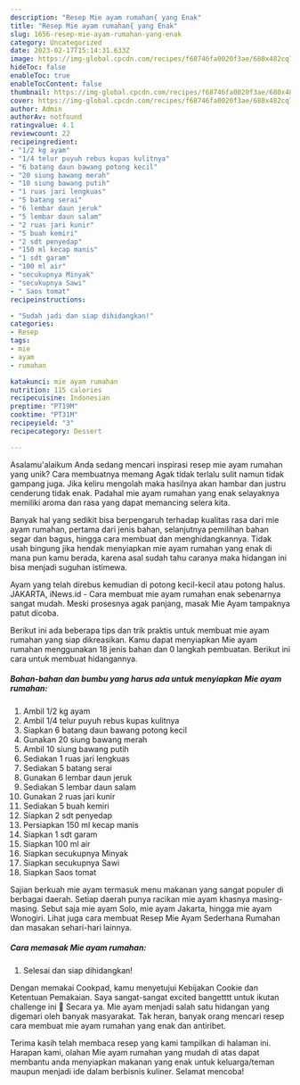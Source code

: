 ```yaml
---
description: "Resep Mie ayam rumahan{ yang Enak"
title: "Resep Mie ayam rumahan{ yang Enak"
slug: 1656-resep-mie-ayam-rumahan-yang-enak
category: Uncategorized
date: 2023-02-17T15:14:31.633Z
image: https://img-global.cpcdn.com/recipes/f68746fa0020f3ae/680x482cq70/mie-ayam-rumahan-foto-resep-utama.jpg
hideToc: false
enableToc: true
enableTocContent: false
thumbnail: https://img-global.cpcdn.com/recipes/f68746fa0020f3ae/680x482cq70/mie-ayam-rumahan-foto-resep-utama.jpg
cover: https://img-global.cpcdn.com/recipes/f68746fa0020f3ae/680x482cq70/mie-ayam-rumahan-foto-resep-utama.jpg
author: Admin
authorAv: notfound
ratingvalue: 4.1
reviewcount: 22
recipeingredient:
- "1/2 kg ayam"
- "1/4 telur puyuh rebus kupas kulitnya"
- "6 batang daun bawang potong kecil"
- "20 siung bawang merah"
- "10 siung bawang putih"
- "1 ruas jari lengkuas"
- "5 batang serai"
- "6 lembar daun jeruk"
- "5 lembar daun salam"
- "2 ruas jari kunir"
- "5 buah kemiri"
- "2 sdt penyedap"
- "150 ml kecap manis"
- "1 sdt garam"
- "100 ml air"
- "secukupnya Minyak"
- "secukupnya Sawi"
- " Saos tomat"
recipeinstructions:

- "Sudah jadi dan siap dihidangkan!"
categories:
- Resep
tags:
- mie
- ayam
- rumahan

katakunci: mie ayam rumahan 
nutrition: 115 calories
recipecuisine: Indonesian
preptime: "PT19M"
cooktime: "PT31M"
recipeyield: "3"
recipecategory: Dessert

---
```



Asalamu'alaikum Anda sedang mencari inspirasi resep mie ayam rumahan yang unik? Cara membuatnya memang Agak tidak terlalu sulit namun tidak gampang juga. Jika keliru mengolah maka hasilnya akan hambar dan justru cenderung tidak enak. Padahal mie ayam rumahan yang enak selayaknya memiliki aroma dan rasa yang dapat memancing selera kita.


Banyak hal yang sedikit bisa berpengaruh terhadap kualitas rasa dari mie ayam rumahan, pertama dari jenis bahan, selanjutnya pemilihan bahan segar dan bagus, hingga cara membuat dan menghidangkannya. Tidak usah bingung jika hendak menyiapkan mie ayam rumahan yang enak di mana pun kamu berada, karena asal sudah tahu caranya maka hidangan ini bisa menjadi suguhan istimewa.

Ayam yang telah direbus kemudian di potong kecil-kecil atau potong halus. JAKARTA, iNews.id - Cara membuat mie ayam rumahan enak sebenarnya sangat mudah. Meski prosesnya agak panjang, masak Mie Ayam tampaknya patut dicoba.


Berikut ini ada beberapa tips dan trik praktis untuk membuat mie ayam rumahan yang siap dikreasikan. Kamu dapat menyiapkan Mie ayam rumahan menggunakan 18 jenis bahan dan 0 langkah pembuatan. Berikut ini cara untuk membuat hidangannya.

<!--inarticleads1-->

##### Bahan-bahan dan bumbu yang harus ada untuk menyiapkan Mie ayam rumahan:

1. Ambil 1/2 kg ayam
1. Ambil 1/4 telur puyuh rebus kupas kulitnya
1. Siapkan 6 batang daun bawang potong kecil
1. Gunakan 20 siung bawang merah
1. Ambil 10 siung bawang putih
1. Sediakan 1 ruas jari lengkuas
1. Sediakan 5 batang serai
1. Gunakan 6 lembar daun jeruk
1. Sediakan 5 lembar daun salam
1. Gunakan 2 ruas jari kunir
1. Sediakan 5 buah kemiri
1. Siapkan 2 sdt penyedap
1. Persiapkan 150 ml kecap manis
1. Siapkan 1 sdt garam
1. Siapkan 100 ml air
1. Siapkan secukupnya Minyak
1. Siapkan secukupnya Sawi
1. Siapkan  Saos tomat


Sajian berkuah mie ayam termasuk menu makanan yang sangat populer di berbagai daerah. Setiap daerah punya racikan mie ayam khasnya masing-masing. Sebut saja mie ayam Solo, mie ayam Jakarta, hingga mie ayam Wonogiri. Lihat juga cara membuat Resep Mie Ayam Sederhana Rumahan dan masakan sehari-hari lainnya. 

<!--inarticleads2-->

##### Cara memasak Mie ayam rumahan:


1. Selesai dan siap dihidangkan!

Dengan memakai Cookpad, kamu menyetujui Kebijakan Cookie dan Ketentuan Pemakaian. Saya sangat-sangat excited bangetttt untuk ikutan challenge ini 🤩 Secara ya. Mie ayam menjadi salah satu hidangan yang digemari oleh banyak masyarakat. Tak heran, banyak orang mencari resep cara membuat mie ayam rumahan yang enak dan antiribet. 

Terima kasih telah membaca resep yang kami tampilkan di halaman ini. Harapan kami, olahan Mie ayam rumahan yang mudah di atas dapat membantu anda menyiapkan makanan yang enak untuk keluarga/teman maupun menjadi ide dalam berbisnis kuliner. Selamat mencoba!

